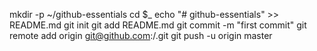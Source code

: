 mkdir -p ~/github-essentials
cd $_
echo "# github-essentials" >> README.md
git init
git add README.md
git commit -m "first commit"
git remote add origin git@github.com:<username>/<repository>.git
git push -u origin master
